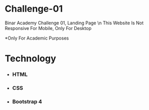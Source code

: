 # Challenge-01
Binar Academy Challenge 01, Landing Page \n
This Website Is Not Responsive For Mobile, Only For Desktop

*Only For Academic Purposes

# Technology
- ### HTML
- ### CSS
- ### Bootstrap 4
